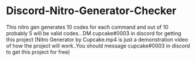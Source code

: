 # Discord-Nitro-Generator-Checker
This nitro gen generates 10 codes for each command and out of 10 probably 5 will be valid codes..
DM cupcake#0003 in discord for getting this project
(Nitro Generator by Cupcake.mp4 is just a demonstration video of how the project will work..You should message cupcake#0003 in discord to get this project for free)
